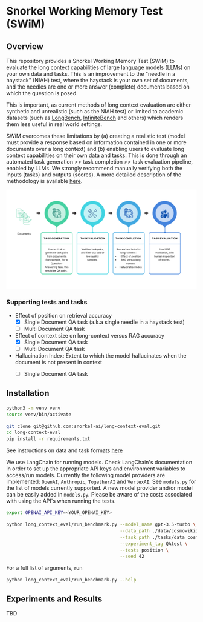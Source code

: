 # Snorkel Working Memory Test (SWiM)

## Overview

This repository provides a Snorkel Working Memory Test (SWiM) to evaluate the long context capabilities of large language models (LLMs) on your own data and tasks. This is an improvement to the "needle in a haystack" (NIAH) test, where the haystack is your own set of documents, and the needles are one or more answer (complete) documents based on which the question is posed.

This is important, as current methods of long context evaluation are either synthetic and unrealistic (such as the NIAH test) or limited to academic datasets (such as [LongBench](https://arxiv.org/abs/2308.14508), [InfiniteBench](https://arxiv.org/abs/2402.13718) and others) which renders them less useful in real world settings. 

SWiM overcomes these limitations by (a) creating a realistic test (model must provide a response based on information contained in one or more documents over a long context) and (b) enabling users to evaluate long context capabilities on their own data and tasks. This is done through an automated task generation >> task completion >> task evaluation pipeline, enabled by LLMs. We strongly recommend manually verifying both the inputs (tasks) and outputs (scores). A more detailed description of the methodology is available [here](./docs/METHODOLOGY.md).


<p align="center">
  <img src="images/framework.png" width=512px>
</p>


### Supporting tests and tasks

- Effect of position on retrieval accuracy
    - [X] Single Document QA task (a.k.a single needle in a haystack test)
    - [ ] Multi Document QA task
- Effect of context size on long-context versus RAG accuracy
    - [X] Single Document QA task
    - [ ] Multi Document QA task
- Hallucination Index: Extent to which the model hallucinates when the document is not present in context
    - [ ] Single Document QA task


## Installation

```zsh
python3 -m venv venv
source venv/bin/activate
```

```zsh
git clone git@github.com:snorkel-ai/long-context-eval.git
cd long-context-eval
pip install -r requirements.txt
```

See instructions on data and task formats [here](./docs/DATA.md)


We use LangChain for running models. Check LangChain's documentation in order to set up the appropriate API keys and environment variables to access/run models. Currently the following model providers are implemented: `OpenAI`, `Anthropic`, `TogetherAI` and `VertexAI`. See `models.py` for the list of models currently supported. A new model provider and/or model can be easily added in `models.py`. Please be aware of the costs associated with using the API's when running the tests.

```zsh
export OPENAI_API_KEY=<YOUR_OPENAI_KEY>
```

```zsh
python long_context_eval/run_benchmark.py --model_name gpt-3.5-turbo \
                                          --data_path ./data/cosmowikidataset \
                                          --task_path ./tasks/data_cosmowiki.json \
                                          --experiment_tag QAtest \
                                          --tests position \
                                          --seed 42

```

For a full list of arguments, run
```zsh
python long_context_eval/run_benchmark.py --help
```

## Experiments and Results
TBD